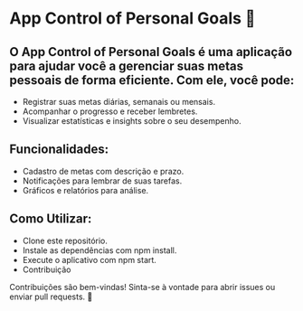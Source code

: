 # App Control of Personal Goals 📝

## O App Control of Personal Goals é uma aplicação para ajudar você a gerenciar suas metas pessoais de forma eficiente. Com ele, você pode:
  * Registrar suas metas diárias, semanais ou mensais.
  * Acompanhar o progresso e receber lembretes.
  * Visualizar estatísticas e insights sobre o seu desempenho.

## Funcionalidades:

  * Cadastro de metas com descrição e prazo.
  * Notificações para lembrar de suas tarefas.
  * Gráficos e relatórios para análise.

## Como Utilizar:

  * Clone este repositório.
  * Instale as dependências com npm install.
  * Execute o aplicativo com npm start.
  * Contribuição

Contribuições são bem-vindas! Sinta-se à vontade para abrir issues ou enviar pull requests. 🚀


